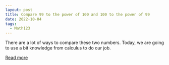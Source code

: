 ```yaml
---
layout: post
title: Compare 99 to the power of 100 and 100 to the power of 99
date: 2022-10-04
tags:
  - Math123
---
```


There are a lot of ways to compare these two numbers. Today, we are going to use a bit knowledge from calculus to do our job.

[Read more](https://drive.google.com/file/d/1VXbRBXMvCXSVJaLFAD9wqPDOCjneHP38/view?usp=sharing)

<br>
